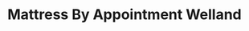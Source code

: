 ---
title: "Mattress By Appointment Welland"
url: /welland/mattress-by-appointment-welland/
shop: bed
---